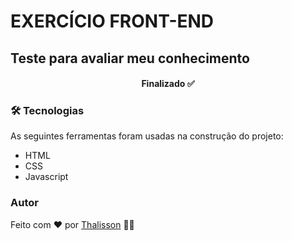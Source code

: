 # EXERCÍCIO FRONT-END

## Teste para avaliar meu conhecimento

<h4 align="center"> 
	Finalizado ✅
</h4>

### 🛠 Tecnologias

As seguintes ferramentas foram usadas na construção do projeto:

- HTML
- CSS
- Javascript

### Autor

Feito com ❤️ por [Thalisson](https://www.linkedin.com/in/thalissonmrodrigues/) 👋🏽

